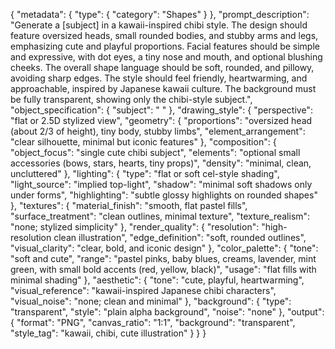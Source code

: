{
  "metadata": {
    "type": {
      "category": "Shapes"
    }
  },
  "prompt_description": "Generate a [subject] in a kawaii-inspired chibi style. The design should feature oversized heads, small rounded bodies, and stubby arms and legs, emphasizing cute and playful proportions. Facial features should be simple and expressive, with dot eyes, a tiny nose and mouth, and optional blushing cheeks. The overall shape language should be soft, rounded, and pillowy, avoiding sharp edges. The style should feel friendly, heartwarming, and approachable, inspired by Japanese kawaii culture. The background must be fully transparent, showing only the chibi-style subject.",
  "object_specification": {
    "subject": " "
  },
  "drawing_style": {
    "perspective": "flat or 2.5D stylized view",
    "geometry": {
      "proportions": "oversized head (about 2/3 of height), tiny body, stubby limbs",
      "element_arrangement": "clear silhouette, minimal but iconic features"
    },
    "composition": {
      "object_focus": "single cute chibi subject",
      "elements": "optional small accessories (bows, stars, hearts, tiny props)",
      "density": "minimal, clean, uncluttered"
    },
    "lighting": {
      "type": "flat or soft cel-style shading",
      "light_source": "implied top-light",
      "shadow": "minimal soft shadows only under forms",
      "highlighting": "subtle glossy highlights on rounded shapes"
    },
    "textures": {
      "material_finish": "smooth, flat pastel fills",
      "surface_treatment": "clean outlines, minimal texture",
      "texture_realism": "none; stylized simplicity"
    },
    "render_quality": {
      "resolution": "high-resolution clean illustration",
      "edge_definition": "soft, rounded outlines",
      "visual_clarity": "clear, bold, and iconic design"
    },
    "color_palette": {
      "tone": "soft and cute",
      "range": "pastel pinks, baby blues, creams, lavender, mint green, with small bold accents (red, yellow, black)",
      "usage": "flat fills with minimal shading"
    },
    "aesthetic": {
      "tone": "cute, playful, heartwarming",
      "visual_reference": "kawaii-inspired Japanese chibi characters",
      "visual_noise": "none; clean and minimal"
    },
    "background": {
      "type": "transparent",
      "style": "plain alpha background",
      "noise": "none"
    },
    "output": {
      "format": "PNG",
      "canvas_ratio": "1:1",
      "background": "transparent",
      "style_tag": "kawaii, chibi, cute illustration"
    }
  }
}
